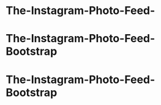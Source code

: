 # The-Instagram-Photo-Feed-
# The-Instagram-Photo-Feed-Bootstrap
# The-Instagram-Photo-Feed-Bootstrap
